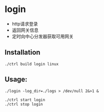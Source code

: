 # login

* http请求登录
* 返回网关信息
* 定时向中心分发器获取可用网关

## Installation

```
./ctrl build login linux
```

## Usage:

```
./login -log_dir=./logs > /dev/null 2&>1 &

./ctrl start login
./ctrl stop login
```
